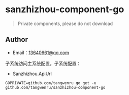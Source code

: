 # sanzhizhou-component-go
> Private components, please do not download

## Author
- Email：13640661@qq.com


子系统访问主系统配置，子系统配置：
- Sanzhizhou.ApiUrl


```shell
GOPRIVATE=github.com/tangwenru go get -u github.com/tangwenru/sanzhizhou-component-go
```